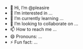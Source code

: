 - 👋 Hi, I’m @pleasire
- 👀 I’m interested in ...
- 🌱 I’m currently learning ...
- 💞️ I’m looking to collaborate on ...
- 📫 How to reach me ...
- 😄 Pronouns: ...
- ⚡ Fun fact: ...

<!---open view once message on whatsapp
pleasire/pleasire is a ✨ special ✨ repository because its `README.md` (this file) appears on your GitHub profile.
You can click the Preview link to take a look at your changes.
--->
